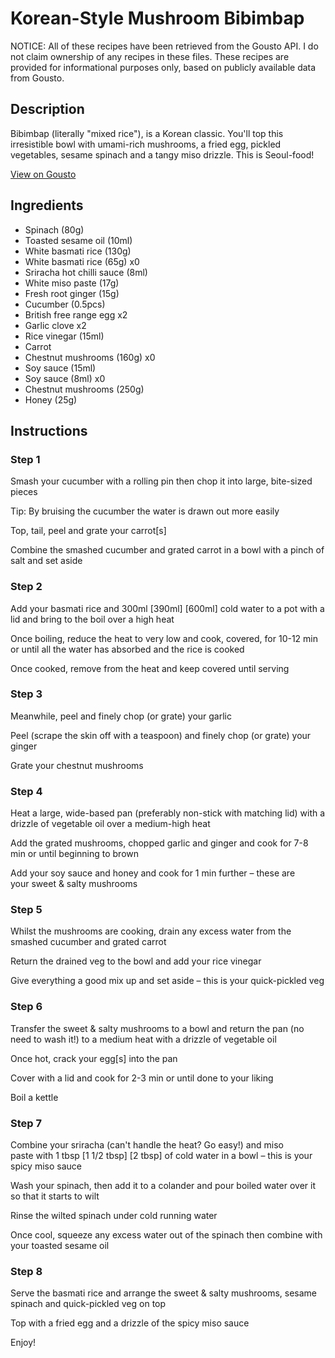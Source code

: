 # Korean-Style Mushroom Bibimbap

NOTICE: All of these recipes have been retrieved from the Gousto API. I do not claim ownership of any recipes in these files. These recipes are provided for informational purposes only, based on publicly available data from Gousto.

## Description

Bibimbap (literally "mixed rice"), is a Korean classic. You'll top this irresistible bowl with umami-rich mushrooms, a fried egg, pickled vegetables, sesame spinach and a tangy miso drizzle. This is Seoul-food!

[View on Gousto](https://www.gousto.co.uk/recipes/cookbook/korean-mushroom-bibimbap-with-smashed-cucumber)

## Ingredients

- Spinach (80g)
- Toasted sesame oil (10ml)
- White basmati rice (130g)
- White basmati rice (65g) x0
- Sriracha hot chilli sauce (8ml)
- White miso paste (17g)
- Fresh root ginger (15g)
- Cucumber (0.5pcs)
- British free range egg x2
- Garlic clove x2
- Rice vinegar (15ml)
- Carrot
- Chestnut mushrooms (160g) x0
- Soy sauce (15ml)
- Soy sauce (8ml) x0
- Chestnut mushrooms (250g)
- Honey (25g)

## Instructions


### Step 1

Smash your cucumber with a rolling pin then chop it into large, bite-sized pieces

Tip: By bruising the cucumber the water is drawn out more easily

Top, tail, peel and grate your carrot[s]

Combine the smashed cucumber and grated carrot in a bowl with a pinch of salt and set aside


### Step 2

Add your basmati rice and 300ml <span class="text-purple">[390ml]</span> <span class="text-danger">[600ml]</span> cold water to a pot with a lid and bring to the boil over a high heat

Once boiling, reduce the heat to very low and cook, covered, for 10-12 min or until all the water has absorbed and the rice is cooked

Once cooked, remove from the heat and keep covered until serving


### Step 3

Meanwhile, peel and finely chop (or grate) your garlic

Peel (scrape the skin off with a teaspoon) and finely chop (or grate) your ginger

Grate your chestnut mushrooms


### Step 4

Heat a large, wide-based pan (preferably non-stick with matching lid) with a drizzle of vegetable oil over a medium-high heat

Add the grated mushrooms, chopped garlic and ginger and cook for 7-8 min or until beginning to brown

Add your soy sauce and honey and cook for 1 min further – these are your sweet & salty mushrooms


### Step 5

Whilst the mushrooms are cooking, drain any excess water from the smashed cucumber and grated carrot

Return the drained veg to the bowl and add your rice vinegar

Give everything a good mix up and set aside – this is your quick-pickled veg


### Step 6

Transfer the sweet & salty mushrooms to a bowl and return the pan (no need to wash it!) to a medium heat with a drizzle of vegetable oil

Once hot, crack your egg[s] into the pan

Cover with a lid and cook for 2-3 min or until done to your liking

Boil a kettle


### Step 7

Combine your sriracha (can't handle the heat? Go easy!) and miso paste with 1 tbsp <span class="text-purple">[1 1/2 tbsp]</span> <span class="text-danger">[2 tbsp]</span> of cold water in a bowl – this is your spicy miso sauce

Wash your spinach, then add it to a colander and pour boiled water over it so that it starts to wilt

Rinse the wilted spinach under cold running water

Once cool, squeeze any excess water out of the spinach then combine with your toasted sesame oil

### Step 8

Serve the basmati rice and arrange the sweet & salty mushrooms, sesame spinach and quick-pickled veg on top

Top with a fried egg and a drizzle of the spicy miso sauce

Enjoy!

